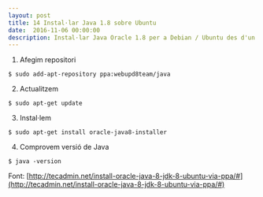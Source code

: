 ```yaml
---
layout: post
title: 14 Instal·lar Java 1.8 sobre Ubuntu
date:  2016-11-06 00:00:00
description: Instal·lar Java Oracle 1.8 per a Debian / Ubuntu des d'un repositori ppa
---
```


1. Afegim repositori

```
$ sudo add-apt-repository ppa:webupd8team/java
```

2. Actualitzem

```
$ sudo apt-get update
```

3. Instal·lem

```
$ sudo apt-get install oracle-java8-installer
```

4. Comprovem versió de Java

```
$ java -version
```

Font: [http://tecadmin.net/install-oracle-java-8-jdk-8-ubuntu-via-ppa/#](http://tecadmin.net/install-oracle-java-8-jdk-8-ubuntu-via-ppa/#)

